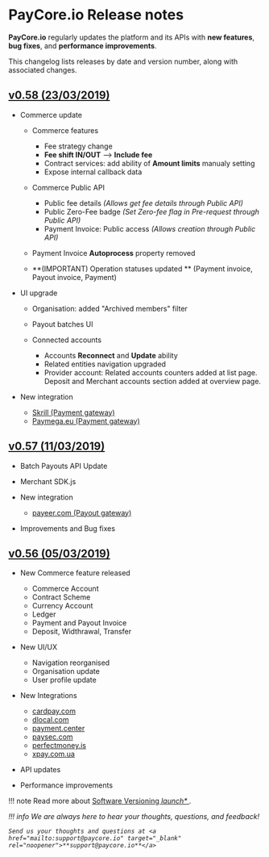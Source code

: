# PayCore.io Release notes 

**PayCore.io** regularly updates the platform and its APIs with **new features**, **bug fixes**, and **performance improvements**. 

This changelog lists releases by date and version number, along with associated changes. 

## [v0.58 (23/03/2019)](v0.58)

* Commerce update

    * Commerce features

        * Fee strategy change
        * **Fee shift IN/OUT** --> **Include fee**
        * Contract services: add ability of **Amount limits** manualy setting
        * Expose internal callback data

    * Commerce Public API

        * Public fee details *(Allows get fee details through Public API)*
        * Public Zero-Fee badge *(Set Zero-fee flag in Pre-request through Public API)*
        * Payment Invoice: Public access *(Allows creation through Public API)*

    * Payment Invoice **Autoprocess** property removed
    * **(IMPORTANT) Operation statuses updated ** (Payment invoice, Payout invoice, Payment)

* UI upgrade

    * Organisation: added "Archived members" filter
    * Payout batches UI
    * Connected accounts

        * Accounts **Reconnect** and **Update** ability
        * Related entities navigation upgraded
        * Provider account: Related accounts counters added at list page. Deposit and Merchant accounts section added at overview page.

* New integration

    * [Skrill (Payment gateway)](/connectors/skrill)
    * [Paymega.eu (Payment gateway)](/connectors/paymega)

## [v0.57 (11/03/2019)](v0.57)

* Batch Payouts API Update
* Merchant SDK.js
* New integration

    * [payeer.com (Payout gateway)](/connectors/payeer)

* Improvements and Bug fixes

## [v0.56 (05/03/2019)](v0.56)

* New Commerce feature released

    * Commerce Account
    * Contract Scheme
    * Currency Account
    * Ledger
    * Payment and Payout Invoice
    * Deposit, Widthrawal, Transfer

* New UI/UX

    * Navigation reorganised
    * Organisation update
    * User profile update

* New Integrations

    * [cardpay.com](/connectors/cardpay)
    * [dlocal.com](/connectors/dlocal)
    * [payment.center](/connectors/paymentcenter)
    * [paysec.com](/connectors/paysec)
    * [perfectmoney.is](/connectors/perfectmoney)
    * [xpay.com.ua](/connectors/xpayua)

* API updates
* Performance improvements

!!! note
    Read more about <a href="https://semver.org" target="_blank" rel="noopener">Software Versioning <i class="md-icon">launch* </a>.

!!! info
    We are always here to hear your thoughts, questions, and feedback! 
    
    Send us your thoughts and questions at <a href="mailto:support@paycore.io" target="_blank" rel="noopener">**support@paycore.io**</a>